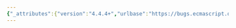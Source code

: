 ```yaml
---
{"_attributes":{"version":"4.4.4+","urlbase":"https://bugs.ecmascript.org/","maintainer":"dherman@mozilla.com"},"bug":{"bug_id":889,"creation_ts":"2012-11-01 11:46:00 -0700","short_desc":"8.12.7: \"Else if Throw,\"","delta_ts":"2012-11-23 09:45:35 -0800","product":"Draft for 6th Edition","component":"editorial issue","version":"Rev 11: October 26, 2012 Draft","rep_platform":"All","op_sys":"All","bug_status":"RESOLVED","resolution":"FIXED","priority":"Normal","bug_severity":"enhancement","everconfirmed":true,"reporter":{"uid":"jmdyck","name":"Michael Dyck"},"assigned_to":{"uid":"allen","name":"Allen Wirfs-Brock"},"long_desc":[{"commentid":2348,"comment_count":0,"who":{"uid":"jmdyck","name":"Michael Dyck"},"bug_when":"2012-11-01 11:46:03 -0700","thetext":"In 8.12.7 \"[[Delete]] (P, Throw)\",\nstep 4 says:\n    Else if Throw, then throw a TypeError exception.\n\nI think this is the only place in the spec where a bare metavariable is used as a test condition. Normally, you'd say:\n    Else if Throw is true, ..."},{"commentid":2378,"comment_count":1,"who":{"uid":"allen","name":"Allen Wirfs-Brock"},"bug_when":"2012-11-01 18:14:35 -0700","thetext":"corrected in rev 12 editor's draft"},{"commentid":2628,"comment_count":2,"who":{"uid":"allen","name":"Allen Wirfs-Brock"},"bug_when":"2012-11-23 09:45:35 -0800","thetext":"corrected in rev 12, Nov. 22, 2012 draft"}]}}
---
```

